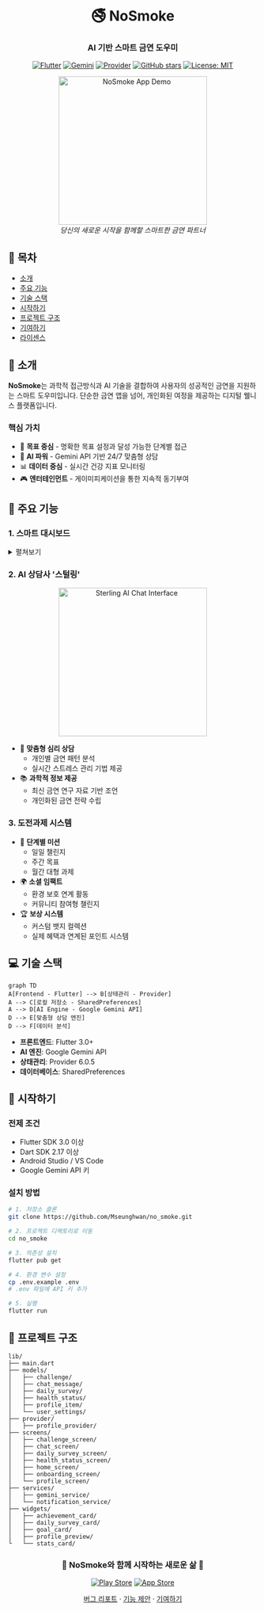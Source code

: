 <div align="center">

# 🚭 NoSmoke
### AI 기반 스마트 금연 도우미

[![Flutter](https://img.shields.io/badge/Flutter-02569B?style=for-the-badge&logo=flutter&logoColor=white)](https://flutter.dev)
[![Gemini](https://img.shields.io/badge/Gemini_AI-4285F4?style=for-the-badge&logo=google&logoColor=white)](https://deepmind.google/technologies/gemini/)
[![Provider](https://img.shields.io/badge/Provider-7952B3?style=for-the-badge&logo=flutter&logoColor=white)](https://pub.dev/packages/provider)
[![GitHub stars](https://img.shields.io/github/stars/Mseunghwan/no_smoke?style=for-the-badge)](https://github.com/Mseunghwan/no_smoke/stargazers)
[![License: MIT](https://img.shields.io/badge/License-MIT-yellow.svg?style=for-the-badge)](https://opensource.org/licenses/MIT)

<p align="center"> 
  <img src="assets/phone.gif" width="300" alt="NoSmoke App Demo"/> 
  <br> 
  <em>당신의 새로운 시작을 함께할 스마트한 금연 파트너</em>
</p> 

</div>

## 📌 목차
- [소개](#-소개)
- [주요 기능](#-주요-기능)
- [기술 스택](#-기술-스택)
- [시작하기](#-시작하기)
- [프로젝트 구조](#-프로젝트-구조)
- [기여하기](#-기여하기)
- [라이센스](#-라이센스)

## 🌟 소개
**NoSmoke**는 과학적 접근방식과 AI 기술을 결합하여 사용자의 성공적인 금연을 지원하는 스마트 도우미입니다.
단순한 금연 앱을 넘어, 개인화된 여정을 제공하는 디지털 웰니스 플랫폼입니다.

### 핵심 가치
- 🎯 **목표 중심** - 명확한 목표 설정과 달성 가능한 단계별 접근
- 🤖 **AI 파워** - Gemini API 기반 24/7 맞춤형 상담
- 📊 **데이터 중심** - 실시간 건강 지표 모니터링
- 🎮 **엔터테인먼트** - 게이미피케이션을 통한 지속적 동기부여

## 🚀 주요 기능

### 1. 스마트 대시보드
<details>
  <summary>펼쳐보기</summary>

- ⏱️ 실시간 금연 타이머
    - 금연 시작 시점부터의 정확한 시간 추적
    - 주요 건강 개선 마일스톤 알림
- 💰 금전적 효과 계산기
    - 일일/월간/연간 절약 금액 시각화
    - 맞춤형 저축 목표 설정
- 📈 건강 개선 트래커
    - 심박수, 산소포화도 등 주요 건강 지표 모니터링
    - 과학적 근거 기반 건강 개선 타임라인
</details>

### 2. AI 상담사 '스털링'
<div align="center">
  <img src="assets/aichat.png" width="300" alt="Sterling AI Chat Interface"/>
</div>

- 🧠 **맞춤형 심리 상담**
    - 개인별 금연 패턴 분석
    - 실시간 스트레스 관리 기법 제공
- 📚 **과학적 정보 제공**
    - 최신 금연 연구 자료 기반 조언
    - 개인화된 금연 전략 수립

### 3. 도전과제 시스템
- 🎯 **단계별 미션**
    - 일일 챌린지
    - 주간 목표
    - 월간 대형 과제
- 🌍 **소셜 임팩트**
    - 환경 보호 연계 활동
    - 커뮤니티 참여형 챌린지
- 🏆 **보상 시스템**
    - 커스텀 뱃지 컬렉션
    - 실제 혜택과 연계된 포인트 시스템

## 💻 기술 스택
```mermaid
graph TD
A[Frontend - Flutter] --> B[상태관리 - Provider]
A --> C[로컬 저장소 - SharedPreferences]
A --> D[AI Engine - Google Gemini API]
D --> E[맞춤형 상담 엔진]
D --> F[데이터 분석]
```

- **프론트엔드**: Flutter 3.0+
- **AI 엔진**: Google Gemini API
- **상태관리**: Provider 6.0.5
- **데이터베이스**: SharedPreferences

## 🚀 시작하기

### 전제 조건
- Flutter SDK 3.0 이상
- Dart SDK 2.17 이상
- Android Studio / VS Code
- Google Gemini API 키

### 설치 방법
```bash
# 1. 저장소 클론
git clone https://github.com/Mseunghwan/no_smoke.git

# 2. 프로젝트 디렉토리로 이동
cd no_smoke

# 3. 의존성 설치  
flutter pub get

# 4. 환경 변수 설정
cp .env.example .env
# .env 파일에 API 키 추가

# 5. 실행
flutter run
```

## 📁 프로젝트 구조
```
lib/
├── main.dart
├── models/
│   ├── challenge/
│   ├── chat_message/
│   ├── daily_survey/
│   ├── health_status/
│   ├── profile_item/
│   └── user_settings/
├── provider/
│   ├── profile_provider/
├── screens/
│   ├── challenge_screen/
│   ├── chat_screen/
│   ├── daily_survey_screen/
│   ├── health_status_screen/
│   ├── home_screen/
│   ├── onboarding_screen/
│   └── profile_screen/
├── services/
│   ├── gemini_service/  
│   └── notification_service/
├── widgets/
│   ├── achievement_card/
│   ├── daily_survey_card/
│   ├── goal_card/
│   ├── profile_preview/
└   └── stats_card/
```

<div align="center">

### 🌟 NoSmoke와 함께 시작하는 새로운 삶 🌟

[![Play Store](https://img.shields.io/badge/Play_Store-414141?style=for-the-badge&logo=google-play&logoColor=white)](https://play.google.com/store)
[![App Store](https://img.shields.io/badge/App_Store-0D96F6?style=for-the-badge&logo=app-store&logoColor=white)](https://apps.apple.com)

[버그 리포트](https://github.com/username/project/issues) · [기능 제안](https://github.com/username/project/issues) · [기여하기](https://github.com/username/project/pulls)

</div>
